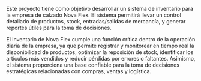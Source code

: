 Este proyecto tiene como objetivo desarrollar un sistema de inventario para la empresa de calzado Nova Flex. El sistema permitirá llevar un control detallado de productos, stock, entradas/salidas de mercancía, y generar reportes útiles para la toma de decisiones.

El inventario de Nova Flex cumple una función crítica dentro de la operación diaria de la empresa, ya que permite registrar y monitorear en tiempo real la disponibilidad de productos, optimizar la reposición de stock, identificar los artículos más vendidos y reducir pérdidas por errores o faltantes. Asimismo, el sistema proporciona una base confiable para la toma de decisiones estratégicas relacionadas con compras, ventas y logística.
